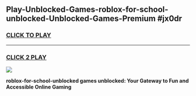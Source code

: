 
## Play-Unblocked-Games-roblox-for-school-unblocked-Unblocked-Games-Premium #jx0dr
<h3>
<a href="https://premium.freeplayer.one?title=roblox-for-school-unblocked&ref=12M">CLICK TO PLAY</a></h3>
<hr>

<h3>
<a href="https://premium.freeplayer.one?title=roblox-for-school-unblocked&ref=12M">CLICK 2 PLAY</a>
  
</h3>

<a href="https://premium.freeplayer.one?title=roblox-for-school-unblocked&ref=12M"><img src="https://clearcache.store/games.png"></a>


**roblox-for-school-unblocked games unblocked: Your Gateway to Fun and Accessible Online Gaming**

